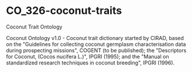 # CO_326-coconut-traits
Coconut Trait Ontology

Coconut Ontology v1.0 - Coconut trait dictionary started by CIRAD, based on the "Guidelines for collecting coconut germplasm characterisation data during prospecting missions", COGENT (to be published); the "Descriptors for Coconut, (Cocos nucifera L.)", IPGRI (1995); and the "Manual on standardized research techniques in coconut breeding", IPGRI (1996).
